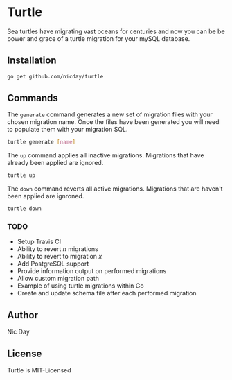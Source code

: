 # Turtle
Sea turtles have migrating vast oceans for centuries and now you can be be power and grace of a turtle migration for your mySQL database.

## Installation

```sh
go get github.com/nicday/turtle
```

## Commands
The `generate` command generates a new set of migration files with your chosen migration name. Once the files have been
generated you will need to populate them with your migration SQL.

```sh
turtle generate [name]
```

The `up` command applies all inactive migrations. Migrations that have already been applied are ignored.

```sh
turtle up
```

The `down` command reverts all active migrations. Migrations that are haven't been applied are ignroned.

```sh
turtle down
```

### TODO
- Setup Travis CI
- Ability to revert _n_ migrations
- Ability to revert to migration _x_
- Add PostgreSQL support
- Provide information output on performed migrations
- Allow custom migration path
- Example of using turtle migrations within Go
- Create and update schema file after each performed migration

## Author
Nic Day


## License
Turtle is MIT-Licensed
